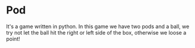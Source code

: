 # Pod
It's a game written in python. In this game we have two pods and a ball, we try not let the ball hit the right or left side of the box, otherwise we loose a point! 
